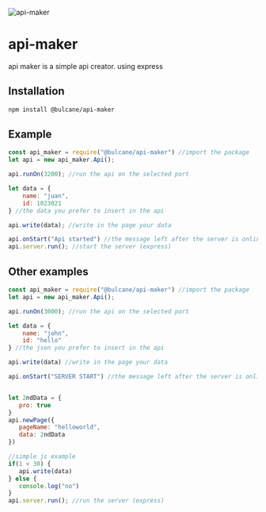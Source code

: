 ![api-maker](https://cdn.discordapp.com/attachments/985865573722382336/995382633443901531/api-maker-img.png)
# api-maker

api maker is a simple api creator. using express

## Installation


```bash
npm install @bulcane/api-maker
```

## Example

```javascript
const api_maker = require("@bulcane/api-maker") //import the package
let api = new api_maker.Api();

api.runOn(3200); //run the api on the selected port

let data = {
    name: "juan",
    id: 1023021
} //the data you prefer to insert in the api

api.write(data); //write in the page your data

api.onStart("Api started") //the message left after the server is online
api.server.run(); //start the server (express)
```



## Other examples
```javascript
const api_maker = require("@bulcane/api-maker") //import the package
let api = new api_maker.Api();

api.runOn(3000); //run the api on the selected port

let data = {
    name: "john",
    id: "hello"
} //the json you prefer to insert in the api

api.write(data) //write in the page your data

api.onStart("SERVER START") //the message left after the server is online


let 2ndData = {
   pro: true
}
api.newPage({
   pageName: "helloworld",
   data: 2ndData
})

//simple js example
if(1 < 30) {
   api.write(data)
} else {
   console.log("no")
}
api.server.run(); //run the server (express)


```

